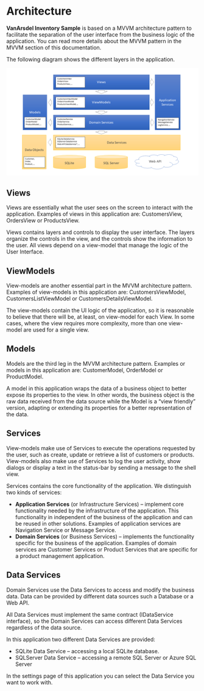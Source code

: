 # Architecture
**VanArsdel Inventory Sample** is based on a MVVM architecture pattern to facilitate the separation of the user interface from the business logic of the application. You can read more details about the MVVM pattern in the MVVM section of this documentation.

The following diagram shows the different layers in the application.

![Architecture Diagram](img/ovw-layers.png)

## Views
Views are essentially what the user sees on the screen to interact with the application. Examples of views in this application are: CustomersView, OrdersView or ProductsView.

Views contains layers and controls to display the user interface. The layers organize the controls in the view, and the controls show the information to the user. All views depend on a view-model that manage the logic of the User Interface.

## ViewModels
View-models are another essential part in the MVVM architecture pattern. Examples of view-models in this application are: CustomersViewModel, CustomersListViewModel or CustomersDetailsViewModel.

The view-models contain the UI logic of the application, so it is reasonable to believe that there will be, at least, on view-model for each View. In some cases, where the view requires more complexity, more than one view-model are used for a single view.

## Models
Models are the third leg in the MVVM architecture pattern. Examples or models in this application are: CustomerModel, OrderModel or ProductModel.

A model in this application wraps the data of a business object to better expose its properties to the view. In other words, the business object is the raw data received from the data source while the Model is a “view friendly” version, adapting or extending its properties for a better representation of the data.

## Services
View-models make use of Services to execute the operations requested by the user, such as create, update or retrieve a list of customers or products. View-models also make use of Services to log the user activity, show dialogs or display a text in the status-bar by sending a message to the shell view.

Services contains the core functionality of the application. We distinguish two kinds of services:

-	**Application Services** (or Infrastructure Services) – implement core functionality needed by the infrastructure of the application. This functionality in independent of the business of the application and can be reused in other solutions. Examples of application services are Navigation Service or Message Service.
-	**Domain Services** (or Business Services) – implements the functionality specific for the business of the application. Examples of domain services are Customer Services or Product Services that are specific for a product management application.

## Data Services
Domain Services use the Data Services to access and modify the business data. Data can be provided by different data sources such a Database or a Web API.

All Data Services must implement the same contract (IDataService interface), so the Domain Services can access different Data Services regardless of the data source.

In this application two different Data Services are provided:
-	SQLite Data Service – accessing a local SQLite database.
-	SQLServer Data Service – accessing a remote SQL Server or Azure SQL Server

In the settings page of this application you can select the Data Service you want to work with.


